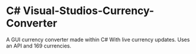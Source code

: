 # C# Visual-Studios-Currency-Converter
A GUI currency converter made within C# With live currency updates.
Uses an API and 169 currencies.
